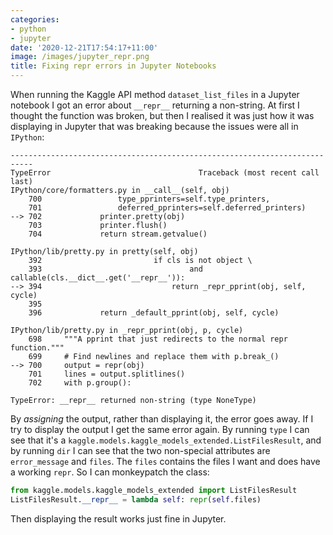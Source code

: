 ```yaml
---
categories:
- python
- jupyter
date: '2020-12-21T17:54:17+11:00'
image: /images/jupyter_repr.png
title: Fixing repr errors in Jupyter Notebooks
---
```


When running the Kaggle API method `dataset_list_files` in a Jupyter notebook I got an error about `__repr__` returning a non-string.
At first I thought the function was broken, but then I realised it was just how it was displaying in Jupyter that was breaking because the issues were all in `IPython`:

```
---------------------------------------------------------------------------
TypeError                                 Traceback (most recent call last)
IPython/core/formatters.py in __call__(self, obj)
    700                 type_pprinters=self.type_printers,
    701                 deferred_pprinters=self.deferred_printers)
--> 702             printer.pretty(obj)
    703             printer.flush()
    704             return stream.getvalue()

IPython/lib/pretty.py in pretty(self, obj)
    392                         if cls is not object \
    393                                 and callable(cls.__dict__.get('__repr__')):
--> 394                             return _repr_pprint(obj, self, cycle)
    395 
    396             return _default_pprint(obj, self, cycle)

IPython/lib/pretty.py in _repr_pprint(obj, p, cycle)
    698     """A pprint that just redirects to the normal repr function."""
    699     # Find newlines and replace them with p.break_()
--> 700     output = repr(obj)
    701     lines = output.splitlines()
    702     with p.group():

TypeError: __repr__ returned non-string (type NoneType)
```

By *assigning* the output, rather than displaying it, the error goes away.
If I try to display the output I get the same error again.
By running `type` I can see that it's a `kaggle.models.kaggle_models_extended.ListFilesResult`, and by running `dir` I can see that the two non-special attributes are `error_message` and `files`.
The `files` contains the files I want and does have a working `repr`.
So I can monkeypatch the class:

```python
from kaggle.models.kaggle_models_extended import ListFilesResult
ListFilesResult.__repr__ = lambda self: repr(self.files)
```

Then displaying the result works just fine in Jupyter.
